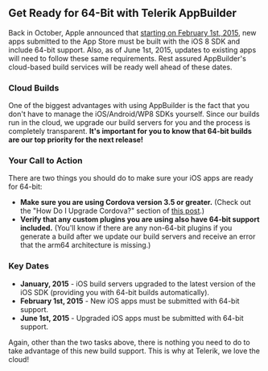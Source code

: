## Get Ready for 64-Bit with Telerik AppBuilder

Back in October, Apple announced that [starting on February 1st, 2015](https://developer.apple.com/news/?id=10202014a), new apps submitted to the App Store must be built with the iOS 8 SDK and include 64-bit support. Also, as of June 1st, 2015, updates to existing apps will need to follow these same requirements. Rest assured AppBuilder's cloud-based build services will be ready well ahead of these dates.

### Cloud Builds

One of the biggest advantages with using AppBuilder is the fact that you don't have to manage the iOS/Android/WP8 SDKs yourself. Since our builds run in the cloud, we upgrade our build servers for you and the process is completely transparent. **It's important for you to know that 64-bit builds are our top priority for the next release!**

### Your Call to Action

There are two things you should do to make sure your iOS apps are ready for 64-bit:

- **Make sure you are using Cordova version 3.5 or greater.** (Check out the "How Do I Upgrade Cordova?" section of [this post](http://blogs.telerik.com/appbuilder/posts/14-09-17/telerik-appbuilder-hotfix-for-cordova-3.5-on-android).)
- **Verify that any custom plugins you are using also have 64-bit support included.** (You'll know if there are any non-64-bit plugins if you generate a build after we update our build servers and receive an error that the arm64 architecture is missing.)

### Key Dates

- **January, 2015** - iOS build servers upgraded to the latest version of the iOS SDK (providing you with 64-bit builds automatically).
- **February 1st, 2015** - New iOS apps must be submitted with 64-bit support.
- **June 1st, 2015** - Upgraded iOS apps must be submitted with 64-bit support.

Again, other than the two tasks above, there is nothing you need to do to take advantage of this new build support. This is why at Telerik, we love the cloud!